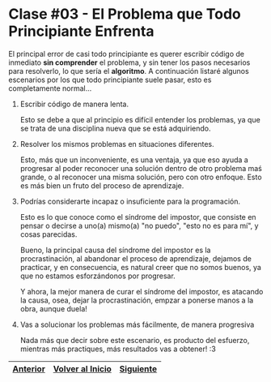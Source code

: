 # Clase \#03 - El Problema que Todo Principiante Enfrenta
El principal error de casi todo principiante es querer escribir código de inmediato **sin comprender** el problema, y sin tener los pasos necesarios para resolverlo, lo que sería el **algoritmo**. A continuación listaré algunos escenarios por los que todo principiante suele pasar, esto es completamente normal...
1. Escribir código de manera lenta.
    
    Esto se debe a que al principio es difícil entender los problemas, ya que se trata de una disciplina nueva que se está adquiriendo.

1. Resolver los mismos problemas en situaciones diferentes.

    Esto, más que un inconveniente, es una ventaja, ya que eso ayuda a progresar al poder reconocer una solución dentro de otro problema maś grande, o al reconocer una misma solución, pero con otro enfoque. Esto es más bien un fruto del proceso de aprendizaje.

1. Podrías considerarte incapaz o insuficiente para la programación.

    Esto es lo que conoce como el síndrome del impostor, que consiste en pensar o decirse a uno\(a\) mismo\(a\) "no puedo", "esto no es para mí", y cosas parecidas.

    Bueno, la principal causa del síndrome del impostor es la procrastinación, al abandonar el proceso de aprendizaje, dejamos de practicar, y en consecuencia, es natural creer que no somos buenos, ya que no estamos esforzándonos por progresar.

    Y ahora, la mejor manera de curar el síndrome del impostor, es atacando la causa, osea, dejar la procrastinación, empzar a ponerse manos a la obra, aunque duela!

1. Vas a solucionar los problemas más fácilmente, de manera progresiva

    Nada más que decir sobre este escenario, es producto del esfuerzo, mientras más practiques, más resultados vas a obtener! :3

| [**Anterior**](/clase_02) | [**Volver al Inicio**](/) | [**Siguiente**](/clase_04) |
|---|---|---|

